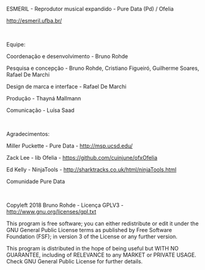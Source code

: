 ESMERIL - Reprodutor musical expandido - Pure Data (Pd) / Ofelia

http://esmeril.ufba.br/ 

&nbsp;

Equipe:

Coordenação e desenvolvimento - Bruno Rohde

Pesquisa e concepção - Bruno Rohde, Cristiano Figueiró, Guilherme Soares, Rafael De Marchi

Design de marca e interface - Rafael De Marchi

Produção - Thayná Mallmann

Comunicação - Luísa Saad

&nbsp;

Agradecimentos:

Miller Puckette - Pure Data - http://msp.ucsd.edu/

Zack Lee - lib Ofelia - https://github.com/cuinjune/ofxOfelia

Ed Kelly - NinjaTools - http://sharktracks.co.uk/html/ninjaTools.html

Comunidade Pure Data

&nbsp;

Copyleft 2018 Bruno Rohde - Licença GPLV3 -  http://www.gnu.org/licenses/gpl.txt

This program is free software; you can either redistribute or
edit it under the GNU General Public License terms as published
by Free Software Foundation (FSF); in version 3 of
the License or any further version.

This program is distributed in the hope of being useful
but WITH NO GUARANTEE, including of RELEVANCE
to any MARKET or PRIVATE USAGE.
Check GNU General Public License for further details.
